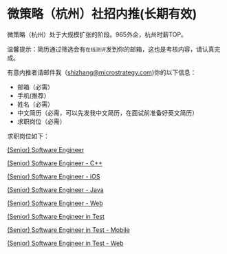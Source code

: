 # 微策略（杭州）社招内推(长期有效)
微策略（杭州）处于大规模扩张的阶段。965外企，杭州时薪TOP。

温馨提示：简历通过筛选会有`在线测评`发到你的邮箱，这也是考核内容，请认真完成。

有意内推者请邮件我（shizhang@microstrategy.com)你的以下信息：
- 邮箱（必需）
- 手机(推荐）
- 姓名（必需）
- 中文简历（必需，可以先发我中文简历，在面试前准备好英文简历）
- 求职岗位（必需）

求职岗位如下：

[(Senior) Software Engineer](https://jobs.smartrecruiters.com/ni/MicroStrategy1/9080e5c3-bd5b-4d12-bec4-261aba485207?internal=true)

[(Senior) Software Engineer - C++](https://jobs.smartrecruiters.com/ni/MicroStrategy1/3050e500-a4b5-4537-b2b2-c39ef5fd5b03?internal=true)

[(Senior) Software Engineer - iOS](https://jobs.smartrecruiters.com/ni/MicroStrategy1/9d4d5616-335c-4a94-8cf3-a96d7e53f8f6?internal=true)

[(Senior) Software Engineer - Java](https://jobs.smartrecruiters.com/ni/MicroStrategy1/5ea37b65-09a1-4a3d-a06b-7d94cbba47a4?internal=true)

[(Senior) Software Engineer - Web](https://jobs.smartrecruiters.com/ni/MicroStrategy1/7f9253d2-df9b-4e6a-aedb-07d634528d59?internal=true)

[(Senior) Software Engineer in Test](https://jobs.smartrecruiters.com/ni/MicroStrategy1/88ba35b4-1ebe-4a97-829f-9f13deef1248?internal=true)

[(Senior) Software Engineer in Test - Mobile](https://jobs.smartrecruiters.com/ni/MicroStrategy1/4754c647-8739-4665-b744-e9bf360f8217?internal=true)

[(Senior) Software Engineer in Test - Web](https://jobs.smartrecruiters.com/ni/MicroStrategy1/e5a55f0f-423b-4148-b52c-c4db5d28f309?internal=true)
